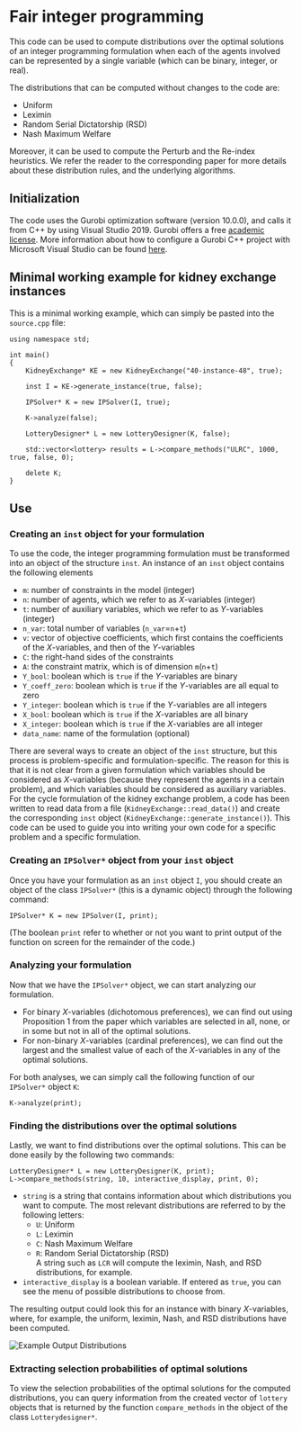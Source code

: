 # Fair integer programming

This code can be used to compute distributions over the optimal solutions of an integer programming formulation when each of the agents involved can be represented by a single variable (which can be binary, integer, or real).

The distributions that can be computed without changes to the code are:
* Uniform
* Leximin
* Random Serial Dictatorship (RSD)
* Nash Maximum Welfare

Moreover, it can be used to compute the Perturb and the Re-index heuristics. We refer the reader to the corresponding paper for more details about these distribution rules, and the underlying algorithms.

## Initialization
The code uses the Gurobi optimization software (version 10.0.0), and calls it from C++ by using Visual Studio 2019. Gurobi offers a free [academic license][2]. More information about how to configure a Gurobi C++ project with Microsoft Visual Studio can be found [here][1].

[1]: https://support.gurobi.com/hc/en-us/articles/360013194392-How-do-I-configure-a-new-Gurobi-C-project-with-Microsoft-Visual-Studio-2017-
[2]: https://www.gurobi.com/academia/academic-program-and-licenses/

## Minimal working example for kidney exchange instances
This is a minimal working example, which can simply be pasted into the `source.cpp` file:  

```
using namespace std;

int main()
{
	KidneyExchange* KE = new KidneyExchange("40-instance-48", true);

	inst I = KE->generate_instance(true, false);
	
	IPSolver* K = new IPSolver(I, true);
	
	K->analyze(false);
	
	LotteryDesigner* L = new LotteryDesigner(K, false);

	std::vector<lottery> results = L->compare_methods("ULRC", 1000, true, false, 0);
	
	delete K;	
}
```

## Use
### Creating an `inst` object for your formulation
To use the code, the integer programming formulation must be transformed into an object of the structure `inst`. An instance of an `inst` object contains the following elements
* `m`: number of constraints in the model (integer)
* `n`: number of agents, which we refer to as $X$-variables (integer)
* `t`: number of auxiliary variables, which we refer to as $Y$-variables (integer)
* `n_var`: total number of variables (`n_var`=`n`+`t`)
* `v`: vector of objective coefficients, which first contains the coefficients of the $X$-variables, and then of the $Y$-variables
* `C`: the right-hand sides of the constraints
* `A`: the constraint matrix, which is of dimension `m`(`n`+`t`)
* `Y_bool`: boolean which is `true` if the $Y$-variables are binary
* `Y_coeff_zero`: boolean which is `true` if the $Y$-variables are all equal to zero
* `Y_integer`: boolean which is `true` if the $Y$-variables are all integers
* `X_bool`: boolean which is `true` if the $X$-variables are all binary
* `X_integer`: boolean which is `true` if the $X$-variables are all integer
* `data_name`: name of the formulation (optional)

There are several ways to create an object of the `inst` structure, but this process is problem-specific and formulation-specific. The reason for this is that it is not clear from a given formulation which variables should be considered as $X$-variables (because they represent the agents in a certain problem), and which variables should be considered as auxiliary variables. For the cycle formulation of the kidney exchange problem, a code has been written to read data from a file (`KidneyExchange::read_data()`) and create the corresponding `inst` object (`KidneyExchange::generate_instance()`). This code can be used to guide you into writing your own code for a specific problem and a specific formulation.

### Creating an `IPSolver*` object from your `inst` object
Once you have your formulation as an `inst` object `I`, you should create an object of the class `IPSolver*` (this is a dynamic object) through the following command:  

```
IPSolver* K = new IPSolver(I, print);
```  

(The boolean `print` refer to whether or not you want to print output of the function on screen for the remainder of the code.)

### Analyzing your formulation
Now that we have the `IPSolver*` object, we can start analyzing our formulation.  
* For binary $X$-variables (dichotomous preferences), we can find out using Proposition 1 from the paper which variables are selected in all, none, or in some but not in all of the optimal solutions.
* For non-binary $X$-variables (cardinal preferences), we can find out the largest and the smallest value of each of the $X$-variables in any of the optimal solutions.

For both analyses, we can simply call the following function of our `IPSolver*` object `K`:  

```
K->analyze(print);
```

### Finding the distributions over the optimal solutions
Lastly, we want to find distributions over the optimal solutions. This can be done easily by the following two commands:

```
LotteryDesigner* L = new LotteryDesigner(K, print);
L->compare_methods(string, 10, interactive_display, print, 0);
```

* `string` is a string that contains information about which distributions you want to compute. The most relevant distributions are referred to by the following letters:
     * `U`: Uniform
     * `L`: Leximin
     * `C`: Nash Maximum Welfare
     * `R`: Random Serial Dictatorship (RSD)  
  A string such as `LCR` will compute the leximin, Nash, and RSD distributions, for example.
* `interactive_display` is a boolean variable. If entered as `true`, you can see the menu of possible distributions to choose from.

The resulting output could look this for an instance with binary $X$-variables, where, for example, the uniform, leximin, Nash, and RSD distributions have been computed.  

![Example Output Distributions](https://github.com/DemeulemeesterT/Fair-Integer-Programming/assets/59369043/954b0065-070a-4991-a18c-f5221bfc5675)


### Extracting selection probabilities of optimal solutions
To view the selection probabilities of the optimal solutions for the computed distributions, you can query information from the created vector of `lottery` objects that is returned by the function `compare_methods` in the object of the class `Lotterydesigner*`.




